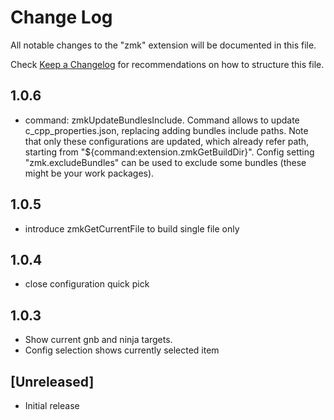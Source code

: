 # Change Log

All notable changes to the "zmk" extension will be documented in this file.

Check [Keep a Changelog](http://keepachangelog.com/) for recommendations on how to structure this file.

## 1.0.6
- command: zmkUpdateBundlesInclude. Command allows to update c_cpp_properties.json, replacing     adding bundles include paths.
  Note that only these configurations are updated, which already refer path, starting from
  "${command:extension.zmkGetBuildDir}".
  Config setting "zmk.excludeBundles" can be used to exclude some bundles (these might be your work packages).

## 1.0.5
- introduce zmkGetCurrentFile to build single file only

## 1.0.4
- close configuration quick pick

## 1.0.3
- Show current gnb and ninja targets.
- Config selection shows currently selected item

## [Unreleased]

- Initial release
